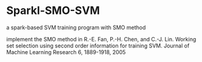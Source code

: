 # Sparkl-SMO-SVM
a spark-based SVM training program with SMO method

implement the SMO method in 
R.-E. Fan, P.-H. Chen, and C.-J. Lin. Working set selection using second order information for training SVM. Journal of Machine Learning Research 6, 1889-1918, 2005